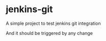 # jenkins-git










A simple project to test jenkins git integration














And it should be triggered by any change
